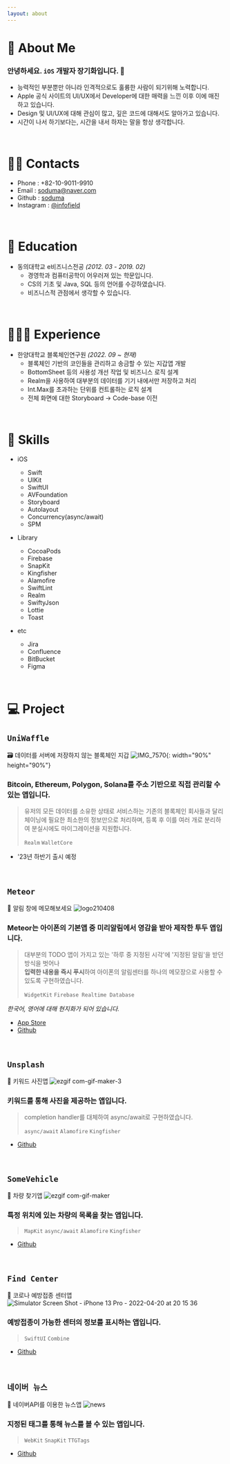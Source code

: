 ```yaml
---
layout: about 
---
```


# 🧢 About Me
### 안녕하세요. `iOS` 개발자 장기화입니다. 🐤
- 능력적인 부분뿐만 아니라 인격적으로도 훌륭한 사람이 되기위해 노력합니다.
- Apple 공식 사이트의 UI/UX에서 Developer에 대한 매력을 느낀 이후 이에 매진하고 있습니다.
- Design 및 UI/UX에 대해 관심이 많고, 깊은 코드에 대해서도 알아가고 있습니다.
- 시간이 나서 하기보다는, 시간을 내서 하자는 말을 항상 생각합니다.

<br/>

# 🤙🏼 Contacts
- Phone : +82-10-9011-9910
- Email : <soduma@naver.com>
- Github : [soduma](https://github.com/soduma)
- Instagram : [@infofield](https://instagram.com/infofield)

<br/>

# 📖 Education
- 동의대학교 e비즈니스전공 *(2012. 03 - 2019. 02)*
  - 경영학과 컴퓨터공학이 어우러져 있는 학문입니다.
  - CS의 기초 및 Java, SQL 등의 언어를 수강하였습니다.
  - 비즈니스적 관점에서 생각할 수 있습니다.

<br/>

# 🧑🏻‍💻 Experience
- 한양대학교 블록체인연구원 *(2022. 09 ~ 현재)*
  - 블록체인 기반의 코인들을 관리하고 송금할 수 있는 지갑앱 개발
  - BottomSheet 등의 사용성 개선 작업 및 비즈니스 로직 설계
  - Realm을 사용하여 대부분의 데이터를 기기 내에서만 저장하고 처리
  - Int.Max를 초과하는 단위를 컨트롤하는 로직 설계
  - 전체 화면에 대한 Storyboard -> Code-base 이전

<br/>

# 🍳 Skills
- iOS
  - Swift
  - UIKit
  - SwiftUI
  - AVFoundation
  - Storyboard
  - Autolayout
  - Concurrency(async/await)
  - SPM
  
- Library
  - CocoaPods
  - Firebase
  - SnapKit
  - Kingfisher
  - Alamofire
  - SwiftLint
  - Realm
  - SwiftyJson
  - Lottie
  - Toast
    
- etc
  - Jira
  - Confluence
  - BitBucket
  - Figma

<br/>

# 💻 Project

## `UniWaffle`
🗃️ 데이터를 서버에 저장하지 않는 블록체인 지갑
![IMG_7570](https://github.com/soduma/soduma.github.io/assets/69476598/df4ca489-4fdc-4b20-b85e-55918c4e4473){: width="90%" height="90%"}

### Bitcoin, Ethereum, Polygon, Solana를 주소 기반으로 직접 관리할 수 있는 앱입니다.
>유저의 모든 데이터를 소유한 상태로 서비스하는 기존의 블록체인 회사들과 달리 체이닝에 필요한 최소한의 정보만으로 처리하며, 등록 후 이를 여러 개로 분리하여 분실시에도 마이그레이션을 지원합니다.
>
>`Realm`
>`WalletCore`

- '23년 하반기 출시 예정

<br/>

## `Meteor`
📕 알림 창에 메모해보세요
![logo210408](https://user-images.githubusercontent.com/69476598/119452474-6053f080-bd71-11eb-840c-fbfa2998a811.png)

### Meteor는 아이폰의 기본앱 중 미리알림에서 영감을 받아 제작한 투두 앱입니다.
>대부분의 TODO 앱이 가지고 있는 '하루 중 지정된 시각'에 '지정된 알림'을 받던 방식을 벗어나   
>**입력한 내용을 즉시 푸시**하여 아이폰의 알림센터를 하나의 메모장으로 사용할 수 있도록 구현하였습니다.
>
>`WidgetKit`
>`Firebase Realtime Database`

*한국어, 영어에 대해 현지화가 되어 있습니다.*
- [App Store](https://apps.apple.com/kr/app/meteor/id1562989730)
- [Github](https://github.com/soduma/Meteor)

<br/>

## `Unsplash`
🌄 키워드 사진앱
![ezgif com-gif-maker-3](https://user-images.githubusercontent.com/69476598/158305091-296e74b5-c94b-4f5a-9db6-312bcdbb6dbb.gif)

### 키워드를 통해 사진을 제공하는 앱입니다.
>completion handler를 대체하여 async/await로 구현하였습니다.
>
>`async/await`
>`Alamofire`
>`Kingfisher`

- [Github](https://github.com/soduma/Unsplash)

<br/>

## `SomeVehicle`
🚐 차량 찾기앱
![ezgif com-gif-maker](https://user-images.githubusercontent.com/69476598/180669547-ce97ff77-b099-461a-809d-6a8e70949f5e.gif)

### 특정 위치에 있는 차량의 목록을 찾는 앱입니다.
>
>`MapKit`
>`async/await`
>`Alamofire`
>`Kingfisher`

- [Github](https://github.com/soduma/SomeVehicle)

<br/>

## `Find Center`
💉 코로나 예방접종 센터앱
![Simulator Screen Shot - iPhone 13 Pro - 2022-04-20 at 20 15 36](https://user-images.githubusercontent.com/69476598/164219214-c4d3dedb-1a0f-4e53-83a1-e3c62421dd7b.png)

### 예방접종이 가능한 센터의 정보를 표시하는 앱입니다.
>
>`SwiftUI`
>`Combine`

- [Github](https://github.com/soduma/FindCoronaCenter123)

<br/>

## `네이버 뉴스`
📰 네이버API를 이용한 뉴스앱
![news](https://user-images.githubusercontent.com/69476598/153351945-902b47b6-8cea-48fc-9b9f-d52b1c9f5523.png)

### 지정된 태그를 통해 뉴스를 볼 수 있는 앱입니다.
>
>`WebKit`
>`SnapKit`
>`TTGTags`

- [Github](https://github.com/soduma/News_MVP123)

<br/>

<!--[![Hits](https://hits.seeyoufarm.com/api/count/incr/badge.svg?url=https%3A%2F%2Fgithub.com%2Fsoduma%2Fsoduma.github.io&count_bg=%23DD116B&title_bg=%23000000&icon=mailchimp.svg&icon_color=%23FAFF00&title=hits&edge_flat=false)](https://hits.seeyoufarm.com)-->
